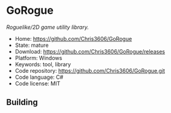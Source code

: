 # GoRogue

_Roguelike/2D game utility library._

- Home: https://github.com/Chris3606/GoRogue
- State: mature
- Download: https://github.com/Chris3606/GoRogue/releases
- Platform: Windows
- Keywords: tool, library
- Code repository: https://github.com/Chris3606/GoRogue.git
- Code language: C#
- Code license: MIT

## Building
